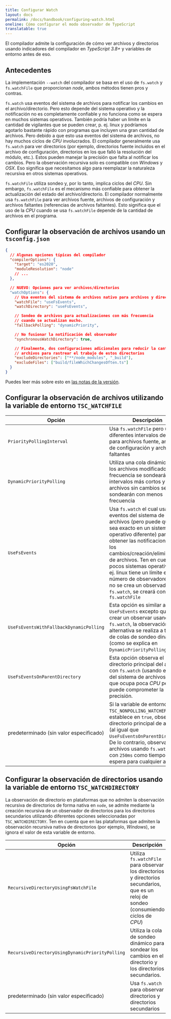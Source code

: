 ```yaml
---
title: Configurar Watch
layout: docs
permalink: /docs/handbook/configuring-watch.html
oneline: Cómo configurar el modo observador de TypeScript
translatable: true
---
```


El compilador admite la configuración de cómo ver archivos y directorios usando indicadores del compilador en *TypeScript 3.8+* y variables de entorno antes de eso.

## Antecedentes

La implementación `--watch` del compilador se basa en el uso de `fs.watch` y `fs.watchFile` que proporcionan *node*, ambos métodos tienen pros y contras.

`fs.watch` usa eventos del sistema de archivos para notificar los cambios en el archivo/directorio. Pero esto depende del sistema operativo y la notificación no es completamente confiable y no funciona como se espera en muchos sistemas operativos. También podría haber un límite en la cantidad de vigilantes que se pueden crear, p. ej. linux y podríamos agotarlo bastante rápido con programas que incluyen una gran cantidad de archivos. Pero debido a que esto usa eventos del sistema de archivos, no hay muchos ciclos de *CPU* involucrados. El compilador generalmente usa `fs.watch` para ver directorios (por ejemplo, directorios fuente incluidos en el archivo de configuración, directorios en los que falló la resolución del módulo, etc.). Estos pueden manejar la precisión que falta al notificar los cambios. Pero la observación recursiva solo es compatible con *Windows* y *OSX*. Eso significa que necesitamos algo para reemplazar la naturaleza recursiva en otros sistemas operativos.

`fs.watchFile` utiliza sondeo y, por lo tanto, implica ciclos del *CPU*. Sin embargo, `fs.watchFile` es el mecanismo más confiable para obtener la actualización del estado del archivo/directorio. El compilador normalmente usa `fs.watchFile` para ver archivos fuente, archivos de configuración y archivos faltantes (referencias de archivos faltantes). Esto significa que el uso de la *CPU* cuando se usa `fs.watchFile` depende de la cantidad de archivos en el programa.

## Configurar la observación de archivos usando un `tsconfig.json`

```json tsconfig
{
  // Algunas opciones típicas del compilador
  "compilerOptions": {
    "target": "es2020",
    "moduleResolution": "node"
    // ...
  },

  // NUEVO: Opciones para ver archivos/directorios
  "watchOptions": {
    // Usa eventos del sistema de archivos nativo para archivos y directorios
    "watchFile": "useFsEvents",
    "watchDirectory": "useFsEvents",

    // Sondeo de archivos para actualizaciones con más frecuencia
    // cuando se actualizan mucho.
    "fallbackPolling": "dynamicPriority",

    // No fusionar la notificación del observador
    "synchronousWatchDirectory": true,

    // Finalmente, dos configuraciones adicionales para reducir la cantidad de posibles
    // archivos para rastrear el trabajo de estos directorios
    "excludeDirectories": ["**/node_modules", "_build"],
    "excludeFiles": ["build/fileWhichChangesOften.ts"]
  }
}
```

Puedes leer más sobre esto en [las notas de la versión](/docs/handbook/release-notes/typescript-3-8.html#better-directory-watching-on-linux-and-watchoptions).

## Configurar la observación de archivos utilizando la variable de entorno `TSC_WATCHFILE`

<!-- prettier-ignore -->
Opción                                          | Descripción
--------------------|-------------------
`PriorityPollingInterval` | Usa `fs.watchFile` pero usa diferentes intervalos de sondeo para archivos fuente, archivos de configuración y archivos faltantes
`DynamicPriorityPolling` | Utiliza una cola dinámica donde los archivos modificados con frecuencia se sondearán a intervalos más cortos y los archivos sin cambios se sondearán con menos frecuencia
`UseFsEvents` | Usa `fs.watch` el cual usa eventos del sistema de archivos (pero puede que no sea exacto en un sistema operativo diferente) para obtener las notificaciones de los cambios/creación/eliminación de archivos. Ten en cuenta que pocos sistemas operativos, p. ej. linux tiene un límite en el número de observadores y si no se crea un observador con `fs.watch`, se creará con `fs.watchFile`
`UseFsEventsWithFallbackDynamicPolling` | Esta opción es similar a `UseFsEvents` excepto que al no crear un observar usando `fs.watch`, la observación alternativa se realiza a través de colas de sondeo dinámicas (como se explica en `DynamicPriorityPolling`)
`UseFsEventsOnParentDirectory` | Esta opción observa el directorio principal del archivo con `fs.watch` (usando eventos del sistema de archivos), por lo que ocupa poca *CPU* pero puede comprometer la precisión.
predeterminado (sin valor especificado) | Si la variable de entorno `TSC_NONPOLLING_WATCHER` se establece en `true`, observa el directorio principal de archivos (al igual que `UseFsEventsOnParentDirectory`). De lo contrario, observa los archivos usando `fs.watchFile` con `250ms` como tiempo de espera para cualquier archivo

## Configurar la observación de directorios usando la variable de entorno `TSC_WATCHDIRECTORY`

La observación de directorio en plataformas que no admiten la observación recursiva de directorios de forma nativa en `node`, se admite mediante la creación recursiva de un observador de directorios para los directorios secundarios utilizando diferentes opciones seleccionadas por `TSC_WATCHDIRECTORY`. Ten en cuenta que en las plataformas que admiten la observación recursiva nativa de directorios (por ejemplo, *Windows*), se ignora el valor de esta variable de entorno.

<!-- prettier-ignore -->
Opción                                          | Descripción
--------------------|-------------------
`RecursiveDirectoryUsingFsWatchFile` | Utiliza `fs.watchFile` para observar los directorios y directorios secundarios, que es un reloj de sondeo (consumiendo ciclos de *CPU*)
`RecursiveDirectoryUsingDynamicPriorityPolling` | Utiliza la cola de sondeo dinámico para sondear los cambios en el directorio y los directorios secundarios.
predeterminado (sin valor especificado) | Usa `fs.watch` para observar directorios y directorios secundarios
